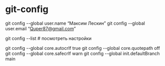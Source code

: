 # git-config

git config --global user.name “Максим Лескин”
git config --global user.email “Quper87@gmail.com”

git config --list # посмотреть настройки

git config --global core.autocrlf true
git config --global core.quotepath off
git config --global core.safecrlf warn
git config --global init.defaultBranch main

